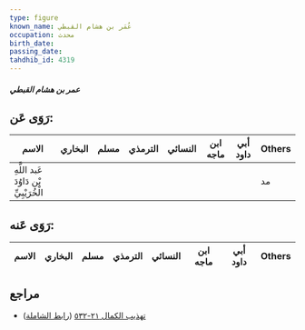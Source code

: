 ```yaml
---
type: figure
known_name: عُمَر بن هشام القبطي
occupation: محدث
birth_date:
passing_date:
tahdhib_id: 4319
---
```

##### عمر بن هشام القبطي

## رَوَى عَن:
| الاسم                                   | البخاري | مسلم | الترمذي | النسائي | ابن ماجه | أبي داود | Others |
| --------------------------------------- | ------- | ---- | ------- | ------- | -------- | -------- | ------ |
| عَبد اللَّهِ بْن دَاوُدَ الْخُرَيْبِيِّ |         |      |         |         |          |          | مد     |
## رَوَى عَنه:
| الاسم | البخاري | مسلم | الترمذي | النسائي | ابن ماجه | أبي داود | Others |
| ----- | ------- | ---- | ------- | ------- | -------- | -------- | ------ |
## مراجع
- [تهذيب الكمال ٢١-٥٣٢](obsidian://open?vault=Tahdhib-al-Kamal&file=Figures/٤٣١٩-عمر%20بن%20هشام%20القبطي) ([رابط الشاملة](https://shamela.ws/book/3722/11179))